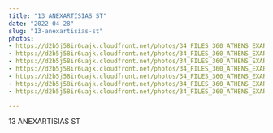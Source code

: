 ```yaml
---
title: "13 ANEXARTISIAS ST"
date: "2022-04-28"
slug: "13-anexartisias-st"
photos:
- https://d2b5j58ir6uajk.cloudfront.net/photos/34_FILES_360_ATHENS_EXARCHIA/13%20ANEXARTISIAS%20ST/PHOTO/1%20Anexartisias%20St.%20-%2013%20Anexartisias%20St.%20%281%29.jpg
- https://d2b5j58ir6uajk.cloudfront.net/photos/34_FILES_360_ATHENS_EXARCHIA/13%20ANEXARTISIAS%20ST/PHOTO/1%20Anexartisias%20St.%20-%2013%20Anexartisias%20St.%20%282%29.jpg
- https://d2b5j58ir6uajk.cloudfront.net/photos/34_FILES_360_ATHENS_EXARCHIA/13%20ANEXARTISIAS%20ST/PHOTO/1%20Anexartisias%20St.%20-%2013%20Anexartisias%20St.%20%283%29.jpg
- https://d2b5j58ir6uajk.cloudfront.net/photos/34_FILES_360_ATHENS_EXARCHIA/13%20ANEXARTISIAS%20ST/PHOTO/1%20Anexartisias%20St.%20-%2013%20Anexartisias%20St.%20%284%29.jpg
- https://d2b5j58ir6uajk.cloudfront.net/photos/34_FILES_360_ATHENS_EXARCHIA/13%20ANEXARTISIAS%20ST/PHOTO/1%20Anexartisias%20St.%20-%2013%20Anexartisias%20St.%20%285%29.jpg
- https://d2b5j58ir6uajk.cloudfront.net/photos/34_FILES_360_ATHENS_EXARCHIA/13%20ANEXARTISIAS%20ST/PHOTO/1%20Anexartisias%20St.%20-%2013%20Anexartisias%20St..jpg
- https://d2b5j58ir6uajk.cloudfront.net/photos/34_FILES_360_ATHENS_EXARCHIA/13%20ANEXARTISIAS%20ST/PHOTO/13%20Anexartisias%20St..JPG

---
```


13 ANEXARTISIAS ST
